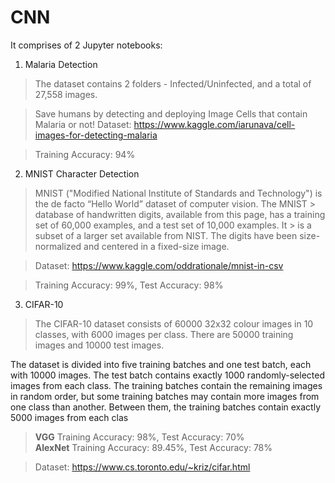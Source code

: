 # CNN
It comprises of 2 Jupyter notebooks:

1. Malaria Detection
  
  >The dataset contains 2 folders - Infected/Uninfected, and a total of 27,558 images.
 
  > Save humans by detecting and deploying Image Cells that contain Malaria or not!
  > Dataset: https://www.kaggle.com/iarunava/cell-images-for-detecting-malaria
  
  > Training Accuracy: 94%
 
 2. MNIST Character Detection 
 
  > MNIST ("Modified National Institute of Standards and Technology") is the de facto “Hello World” dataset of computer vision. The MNIST     > database of handwritten digits, available from this page, has a training set of 60,000 examples, and a test set of 10,000 examples. It   > is a subset of a larger set available from NIST. The digits have been size-normalized and centered in a fixed-size image.
  
  > Dataset: https://www.kaggle.com/oddrationale/mnist-in-csv
  
  > Training Accuracy: 99%, Test Accuracy: 98% 

 3. CIFAR-10
 
   > The CIFAR-10 dataset consists of 60000 32x32 colour images in 10 classes, with 6000 images per class. There are 50000 training images and 10000 test images.

The dataset is divided into five training batches and one test batch, each with 10000 images. The test batch contains exactly 1000 randomly-selected images from each class. The training batches contain the remaining images in random order, but some training batches may contain more images from one class than another. Between them, the training batches contain exactly 5000 images from each clas

  > **VGG** Training Accuracy: 98%, Test Accuracy: 70%  
  > **AlexNet** Training Accuracy: 89.45%, Test Accuracy: 78%  

  > Dataset: https://www.cs.toronto.edu/~kriz/cifar.html

 
